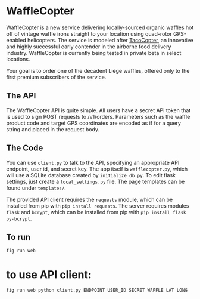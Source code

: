 # WaffleCopter

WaffleCopter is a new service delivering locally-sourced organic waffles hot
off of vintage waffle irons straight to your location using quad-rotor
GPS-enabled helicopters. The service is modeled after
[TacoCopter](http://tacocopter.com), an innovative and highly successful early
contender in the airborne food delivery industry. WaffleCopter is currently
being tested in private beta in select locations.

Your goal is to order one of the decadent Liège waffles, offered only to the
first premium subscribers of the service.

## The API

The WaffleCopter API is quite simple. All users have a secret API token that is
used to sign POST requests to /v1/orders. Parameters such as the waffle product
code and target GPS coordinates are encoded as if for a query string and placed
in the request body.

## The Code

You can use `client.py` to talk to the API, specifying an appropriate API
endpoint, user id, and secret key. The app itself is `wafflecopter.py`, which
will use a SQLite database created by `initialize_db.py`. To edit flask
settings, just create a `local_settings.py` file. The page templates can be
found under `templates/`.

The provided API client requires the `requests` module, which can be installed
from pip with `pip install requests`. The server requires modules `flask` and
`bcrypt`, which can be installed from pip with `pip install flask py-bcrypt`.

## To run
`fig run web`

# to use API client:
`fig run web python client.py ENDPOINT USER_ID SECRET WAFFLE LAT LONG`
